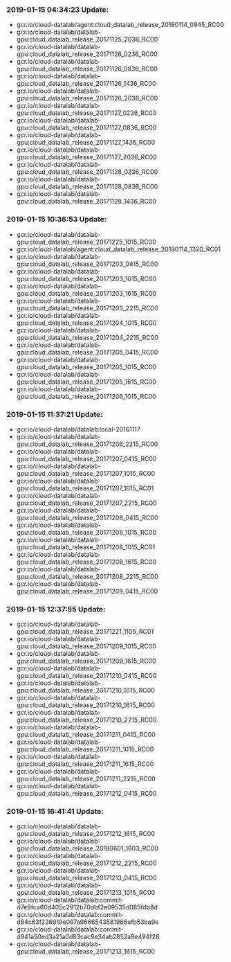 ### 2019-01-15 04:34:23 Update:

- gcr.io/cloud-datalab/agent:cloud_datalab_release_20190114_0945_RC00
- gcr.io/cloud-datalab/datalab-gpu:cloud_datalab_release_20171125_2036_RC00
- gcr.io/cloud-datalab/datalab-gpu:cloud_datalab_release_20171126_0236_RC00
- gcr.io/cloud-datalab/datalab-gpu:cloud_datalab_release_20171126_0836_RC00
- gcr.io/cloud-datalab/datalab-gpu:cloud_datalab_release_20171126_1436_RC00
- gcr.io/cloud-datalab/datalab-gpu:cloud_datalab_release_20171126_2036_RC00
- gcr.io/cloud-datalab/datalab-gpu:cloud_datalab_release_20171127_0236_RC00
- gcr.io/cloud-datalab/datalab-gpu:cloud_datalab_release_20171127_0836_RC00
- gcr.io/cloud-datalab/datalab-gpu:cloud_datalab_release_20171127_1436_RC00
- gcr.io/cloud-datalab/datalab-gpu:cloud_datalab_release_20171127_2036_RC00
- gcr.io/cloud-datalab/datalab-gpu:cloud_datalab_release_20171128_0236_RC00
- gcr.io/cloud-datalab/datalab-gpu:cloud_datalab_release_20171128_0836_RC00
- gcr.io/cloud-datalab/datalab-gpu:cloud_datalab_release_20171128_1436_RC00
### 2019-01-15 10:36:53 Update:

- gcr.io/cloud-datalab/datalab-gpu:cloud_datalab_release_20171225_1015_RC00
- gcr.io/cloud-datalab/agent:cloud_datalab_release_20190114_1320_RC01
- gcr.io/cloud-datalab/datalab-gpu:cloud_datalab_release_20171203_0415_RC00
- gcr.io/cloud-datalab/datalab-gpu:cloud_datalab_release_20171203_1015_RC00
- gcr.io/cloud-datalab/datalab-gpu:cloud_datalab_release_20171203_1615_RC00
- gcr.io/cloud-datalab/datalab-gpu:cloud_datalab_release_20171203_2215_RC00
- gcr.io/cloud-datalab/datalab-gpu:cloud_datalab_release_20171204_1015_RC00
- gcr.io/cloud-datalab/datalab-gpu:cloud_datalab_release_20171204_2215_RC00
- gcr.io/cloud-datalab/datalab-gpu:cloud_datalab_release_20171205_0415_RC00
- gcr.io/cloud-datalab/datalab-gpu:cloud_datalab_release_20171205_1015_RC00
- gcr.io/cloud-datalab/datalab-gpu:cloud_datalab_release_20171205_1615_RC00
- gcr.io/cloud-datalab/datalab-gpu:cloud_datalab_release_20171206_1015_RC00
### 2019-01-15 11:37:21 Update:

- gcr.io/cloud-datalab/datalab:local-20161117
- gcr.io/cloud-datalab/datalab-gpu:cloud_datalab_release_20171206_2215_RC00
- gcr.io/cloud-datalab/datalab-gpu:cloud_datalab_release_20171207_0415_RC00
- gcr.io/cloud-datalab/datalab-gpu:cloud_datalab_release_20171207_1015_RC00
- gcr.io/cloud-datalab/datalab-gpu:cloud_datalab_release_20171207_1015_RC01
- gcr.io/cloud-datalab/datalab-gpu:cloud_datalab_release_20171207_2215_RC00
- gcr.io/cloud-datalab/datalab-gpu:cloud_datalab_release_20171208_0415_RC00
- gcr.io/cloud-datalab/datalab-gpu:cloud_datalab_release_20171208_1015_RC00
- gcr.io/cloud-datalab/datalab-gpu:cloud_datalab_release_20171208_1015_RC01
- gcr.io/cloud-datalab/datalab-gpu:cloud_datalab_release_20171208_1615_RC00
- gcr.io/cloud-datalab/datalab-gpu:cloud_datalab_release_20171208_2215_RC00
- gcr.io/cloud-datalab/datalab-gpu:cloud_datalab_release_20171209_0415_RC00
### 2019-01-15 12:37:55 Update:

- gcr.io/cloud-datalab/datalab-gpu:cloud_datalab_release_20171221_1105_RC01
- gcr.io/cloud-datalab/datalab-gpu:cloud_datalab_release_20171209_1015_RC00
- gcr.io/cloud-datalab/datalab-gpu:cloud_datalab_release_20171209_1615_RC00
- gcr.io/cloud-datalab/datalab-gpu:cloud_datalab_release_20171210_0415_RC00
- gcr.io/cloud-datalab/datalab-gpu:cloud_datalab_release_20171210_1015_RC00
- gcr.io/cloud-datalab/datalab-gpu:cloud_datalab_release_20171210_1615_RC00
- gcr.io/cloud-datalab/datalab-gpu:cloud_datalab_release_20171210_2215_RC00
- gcr.io/cloud-datalab/datalab-gpu:cloud_datalab_release_20171211_0415_RC00
- gcr.io/cloud-datalab/datalab-gpu:cloud_datalab_release_20171211_1015_RC00
- gcr.io/cloud-datalab/datalab-gpu:cloud_datalab_release_20171211_1615_RC00
- gcr.io/cloud-datalab/datalab-gpu:cloud_datalab_release_20171211_2215_RC00
- gcr.io/cloud-datalab/datalab-gpu:cloud_datalab_release_20171212_0415_RC00
### 2019-01-15 16:41:41 Update:

- gcr.io/cloud-datalab/datalab-gpu:cloud_datalab_release_20171212_1615_RC00
- gcr.io/cloud-datalab/datalab-gpu:cloud_datalab_release_20180601_1603_RC00
- gcr.io/cloud-datalab/datalab-gpu:cloud_datalab_release_20171212_2215_RC00
- gcr.io/cloud-datalab/datalab-gpu:cloud_datalab_release_20171213_0415_RC00
- gcr.io/cloud-datalab/datalab-gpu:cloud_datalab_release_20171213_1015_RC00
- gcr.io/cloud-datalab/datalab:commit-d7e9fca60d405c2912b70dbf2e09535d085fdb8d
- gcr.io/cloud-datalab/datalab:commit-d84c63f236919e097a9666543581966efb53ba9e
- gcr.io/cloud-datalab/datalab:commit-d941a50ed3a21a0d83cac9e34ab2852a9e494f28
- gcr.io/cloud-datalab/datalab-gpu:cloud_datalab_release_20171213_1615_RC00
